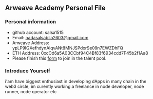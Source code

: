 ## Arweave Academy Personal File

### Personal information

- github account: salsa1515
- Email: nadasalsabila2603@gmail.com
- Arweave Address: ypLP9IGXefhdynAlqvANt8MNJSPdxrSe09n7EWZDhFQ
- ETH Address: 0xcCd6a5A03CCbf94C4Bf83f6934cdd7F45b2f1Aa8
- Please finish this [form](https://docs.google.com/forms/d/e/1FAIpQLSfWA5fIIcBgmRppm3jNz5vmf9Mai_QMVil-2pO4r7YKn_Zhtw/viewform?usp=sf_link) to join in the talent pool.

### Introduce Yourself
 i'am have biggest enthusiast in developing dApps in many chain in the web3 circle, im curently working a freelance in node developer, node runner, node operator etc
